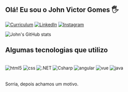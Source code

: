 ## Olá! Eu sou o John Victor Gomes 🖐️

[![Curriculum](https://img.shields.io/website?label=Curriculum&style=for-the-badge&url=https://www.escavador.com/sobre/490208006/john-victor-gomes)](https://www.escavador.com/sobre/490208006/john-victor-gomes)
[![LinkedIn](https://img.shields.io/badge/LinkedIn-0077B5?style=for-the-badge&logo=linkedin&logoColor=white)](https://https://www.linkedin.com/in/john-victor-742463115/)
[![Instagram](https://img.shields.io/badge/Instagram-E4405F?style=for-the-badge&logo=instagram&logoColor=white)](https://instagram.com/john.v.gomes)

![John's GitHub stats](https://github-readme-stats.vercel.app/api?username=johnvgomes&show_icons=true&theme=radical)

## Algumas tecnologias que utilizo

<div style="display: inline_block"><br/>
  <img align="center" alt="html5" src="https://img.shields.io/badge/HTML5-E34F26?style=for-the-badge&logo=html5&logoColor=white"/>
  <img align="center" alt="css" src="https://img.shields.io/badge/CSS-239120?&style=for-the-badge&logo=css3&logoColor=white"/>
  <img align="center" alt=".NET" src="https://img.shields.io/badge/.NET-5C2D91?style=for-the-badge&logo=.net&logoColor=white"/>
  <img align="center" alt="Csharp" src="https://img.shields.io/badge/C%23-239120?style=for-the-badge&logo=c-sharp&logoColor=white"/>
  <img align="center" alt="angular" src="https://img.shields.io/badge/Angular-DD0031?style=for-the-badge&logo=angular&logoColor=white"/>
  <img align="center" alt="vue" src="https://img.shields.io/badge/Vue.js-35495E?style=for-the-badge&logo=vue.js&logoColor=4FC08D"/>
  <img align="center" alt="java" src="https://img.shields.io/badge/Java-ED8B00?style=for-the-badge&logo=openjdk&logoColor=white"/>
</div>
<br/><br/>
Sorria, depois achamos um motivo.
